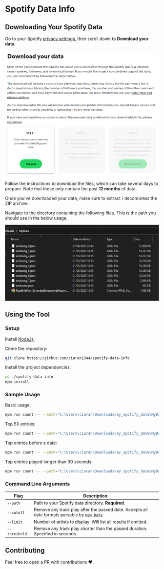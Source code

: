 # Spotify Data Info

## Downloading Your Spotify Data

Go to your Spotify [privacy settings](https://www.spotify.com/account/privacy/), then scroll down to **Download your data**.

![alt text](./images/privacy.png "Spotify - Download your data")

Follow the instructions to download the files, which can take several days to prepare.
Note that these only contain the past **12 months** of data.

Once you've downloaded your data, make sure to extract / decompress the ZIP archive.

Navigate to the directory containing the following files. This is the path you should use in the below usage.

![alt text](./images/directory.png "Spotify - Data directory")

## Using the Tool

### Setup

Install [Node.js](https://nodejs.dev/).

Clone the repository:

```bash
git clone https://github.com/ciaran1344/spotify-data-info
```

Install the project dependencies:

```bash
cd ./spotify-data-info
npm install
```

### Sample Usage

Basic usage:

```bash
npm run count -- --path="C:\Users\ciaran\Downloads\my_spotify_data\MyData"
```

Top 50 entries:

```bash
npm run count -- --path="C:\Users\ciaran\Downloads\my_spotify_data\MyData" --limit=50
```

Top entries before a date:

```bash
npm run count -- --path="C:\Users\ciaran\Downloads\my_spotify_data\MyData" --cutoff="2021/02/14"
```

Top entries played longer than 30 seconds:

```bash
npm run count -- --path="C:\Users\ciaran\Downloads\my_spotify_data\MyData" --threshold=30
```

### Command Line Arguments

| Flag          | Description                                                                                                                                                                            |
| ------------- | -------------------------------------------------------------------------------------------------------------------------------------------------------------------------------------- |
| `--path`      | Path to your Spotify data directory. **Required**.                                                                                                                                     |
| `--cutoff`    | Remove any track play after the passed date. Accepts all date formats parsable by [`new Date`](https://developer.mozilla.org/en-US/docs/Web/JavaScript/Reference/Global_Objects/Date). |
| `--limit`     | Number of artists to display. Will list all results if omitted.                                                                                                                        |
| `--threshold` | Remove any track play shorter than the passed duration. Specified in seconds.                                                                                                          |

## Contributing

Feel free to open a PR with contributions ❤️.
